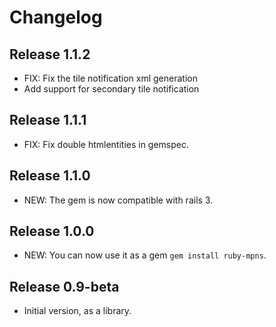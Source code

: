 # Changelog

## Release 1.1.2

* FIX: Fix the tile notification xml generation
* Add support for secondary tile notification

## Release 1.1.1

* FIX: Fix double htmlentities in gemspec.

## Release 1.1.0

* NEW: The gem is now compatible with rails 3.

## Release 1.0.0

* NEW: You can now use it as a gem `gem install ruby-mpns`.

## Release 0.9-beta

* Initial version, as a library.